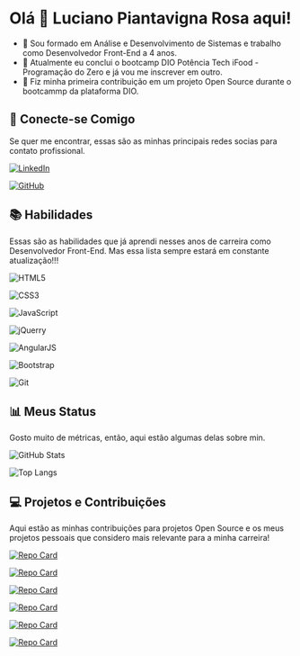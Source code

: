 # Olá 👋 Luciano Piantavigna Rosa aqui!

- 🔭 Sou formado em Análise e Desenvolvimento de Sistemas e trabalho como Desenvolvedor Front-End a 4 anos.
- 🌱 Atualmente eu conclui o bootcamp DIO Potência Tech iFood - Programação do Zero e já vou me inscrever em outro.
- 👯 Fiz minha primeira contribuição em um projeto Open Source durante o bootcammp da plataforma DIO.

## 🤝 Conecte-se Comigo

Se quer me encontrar, essas são as minhas principais redes socias para contato profissional.

[![LinkedIn](https://img.shields.io/badge/LinkedIn-0077B5?style=for-the-badge&logo=linkedin&logoColor=white)](https://www.linkedin.com/in/luciano-p-863040193/)

[![GitHub](https://img.shields.io/badge/GitHub-000000?style=for-the-badge&logo=github&logoColor=FFFFFF)](https://github.com/LucianoPiantavinhaRoza)


## 📚 Habilidades

Essas são as habilidades que já aprendi nesses anos de carreira como Desenvolvedor Front-End. Mas essa lista sempre estará em constante atualização!!!

![HTML5](https://img.shields.io/badge/html5-E34F26?style=for-the-badge&logo=html5&logoColor=white)

![CSS3](https://img.shields.io/badge/css3-1572B6?style=for-the-badge&logo=css3&logoColor=white)

![JavaScript](https://img.shields.io/badge/javascript-F7DF1E?style=for-the-badge&logo=javascript&logoColor=black)

![jQuerry](https://img.shields.io/badge/jquery-0769AD?style=for-the-badge&logo=jquery&logoColor=white)

![AngularJS](https://img.shields.io/badge/angularjs-B52E31?style=for-the-badge&logo=angular&logoColor=white)

![Bootstrap](https://img.shields.io/badge/boostrap-563D7C?style=for-the-badge&logo=bootstrap&labelColor=white)

![Git](https://img.shields.io/badge/git-F05033?style=for-the-badge&logo=git&logoColor=white)


## 📊 Meus Status

Gosto muito de métricas, então, aqui estão algumas delas sobre min.

![GitHub Stats](https://github-readme-stats.vercel.app/api?username=LucianoPiantavinhaRoza&theme=transparent&bg_color=000&border_color=30A3DC&show_icons=true&icon_color=30A3DC&title_color=E94D5F&text_color=FFF)

![Top Langs](https://github-readme-stats-git-masterrstaa-rickstaa.vercel.app/api/top-langs/?username=LucianoPiantavinhaRoza&layout=compact&bg_color=000&border_color=30A3DC&title_color=E94D5F&text_color=FFF)


## 💻 Projetos e Contribuições

Aqui estão as minhas contribuições para projetos Open Source e os meus projetos pessoais que considero mais relevante para a minha carreira!

[![Repo Card](https://github-readme-stats.vercel.app/api/pin/?username=LucianoPiantavinhaRoza&repo=dio-lab-open-source&bg_color=000&border_color=30A3DC&show_icons=true&icon_color=30A3DC&title_color=E94D5F&text_color=FFF)](https://github.com/SEUUSERNAME/SEUREPOSITORIO)

[![Repo Card](https://github-readme-stats.vercel.app/api/pin/?username=LucianoPiantavinhaRoza&repo=calculadora-partidas-ranqueadas&bg_color=000&border_color=30A3DC&show_icons=true&icon_color=30A3DC&title_color=E94D5F&text_color=FFF)](https://github.com/SEUUSERNAME/SEUREPOSITORIO)

[![Repo Card](https://github-readme-stats.vercel.app/api/pin/?username=LucianoPiantavinhaRoza&repo=classificador-nivel-heroi&bg_color=000&border_color=30A3DC&show_icons=true&icon_color=30A3DC&title_color=E94D5F&text_color=FFF)](https://github.com/SEUUSERNAME/SEUREPOSITORIO)

[![Repo Card](https://github-readme-stats.vercel.app/api/pin/?username=LucianoPiantavinhaRoza&repo=classe-de-um-jogo&bg_color=000&border_color=30A3DC&show_icons=true&icon_color=30A3DC&title_color=E94D5F&text_color=FFF)](https://github.com/SEUUSERNAME/SEUREPOSITORIO)

[![Repo Card](https://github-readme-stats.vercel.app/api/pin/?username=LucianoPiantavinhaRoza&repo=pagina-html-basica&bg_color=000&border_color=30A3DC&show_icons=true&icon_color=30A3DC&title_color=E94D5F&text_color=FFF)](https://github.com/SEUUSERNAME/SEUREPOSITORIO)

[![Repo Card](https://github-readme-stats.vercel.app/api/pin/?username=LucianoPiantavinhaRoza&repo=desafio-clinica-medica&bg_color=000&border_color=30A3DC&show_icons=true&icon_color=30A3DC&title_color=E94D5F&text_color=FFF)](https://github.com/SEUUSERNAME/SEUREPOSITORIO)


<!--
**LucianoPiantavinhaRoza/LucianoPiantavinhaRoza** is a ✨ _special_ ✨ repository because its `README.md` (this file) appears on your GitHub profile.

Here are some ideas to get you started:

- 🔭 I’m currently working on ...
- 🌱 I’m currently learning ...
- 👯 I’m looking to collaborate on ...
- 🤔 I’m looking for help with ...
- 💬 Ask me about ...
- 📫 How to reach me: ...
- 😄 Pronouns: ...
- ⚡ Fun fact: ...
-->
